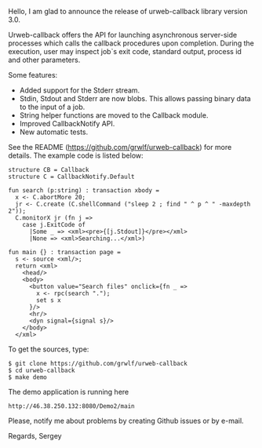 Hello, I am glad to announce the release of urweb-callback library version 3.0.

Urweb-callback offers the API for launching asynchronous server-side
processes which calls the callback procedures upon completion. During the
execution, user may inspect job`s exit code, standard output, process id
and other parameters.

Some features:

  * Added support for the Stderr stream.
  * Stdin, Stdout and Stderr are now blobs. This allows passing binary data to the input of a job.
  * String helper functions are moved to the Callback module.
  * Improved CallbackNotify API.
  * New automatic tests.

See the README (https://github.com/grwlf/urweb-callback) for more details.  The
example code is listed below:

    structure CB = Callback
    structure C = CallbackNotify.Default

    fun search (p:string) : transaction xbody =
      x <- C.abortMore 20;
      jr <- C.create (C.shellCommand ("sleep 2 ; find " ^ p ^ " -maxdepth 2"));
      C.monitorX jr (fn j =>
        case j.ExitCode of
          |Some _ => <xml><pre>{[j.Stdout]}</pre></xml>
          |None => <xml>Searching...</xml>)

    fun main {} : transaction page =
      s <- source <xml/>;
      return <xml>
        <head/>
        <body>
          <button value="Search files" onclick={fn _ =>
            x <- rpc(search ".");
            set s x
          }/>
          <hr/>
          <dyn signal={signal s}/>
        </body>
      </xml>


To get the sources, type:

    $ git clone https://github.com/grwlf/urweb-callback
    $ cd urweb-callback
    $ make demo

The demo application is running here

    http://46.38.250.132:8080/Demo2/main

Please, notify me about problems by creating Github issues or by e-mail.

Regards,
Sergey




